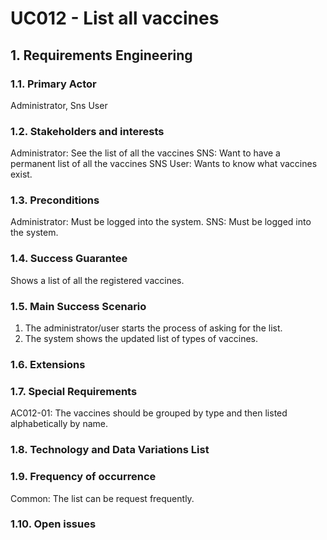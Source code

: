 # UC012 - List all vaccines

## 1. Requirements Engineering

### 1.1. Primary Actor
Administrator, Sns User

### 1.2. Stakeholders and interests
Administrator: See the list of all the vaccines
SNS: Want to have a permanent list of all the vaccines
SNS User: Wants to know what vaccines exist.

### 1.3. Preconditions
Administrator: Must be logged into the system.
SNS: Must be logged into the system.

### 1.4. Success Guarantee
Shows a list of all the registered vaccines.

### 1.5. Main Success Scenario
1. The administrator/user starts the process of asking for the list.
2. The system shows the updated list of types of vaccines.

### 1.6. Extensions

### 1.7. Special Requirements
AC012-01: The vaccines should be grouped by type and then listed alphabetically by name.

### 1.8. Technology and Data Variations List

### 1.9. Frequency of occurrence
Common: The list can be request frequently.

### 1.10. Open issues
